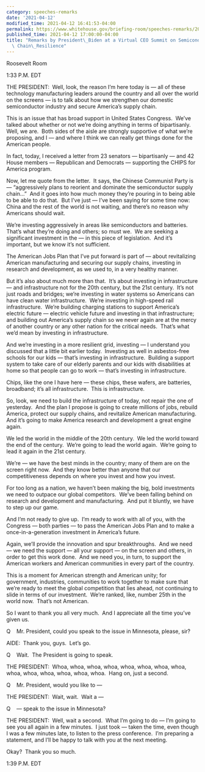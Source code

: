 ```yaml
---
category: speeches-remarks
date: '2021-04-12'
modified_time: 2021-04-12 16:41:53-04:00
permalink: https://www.whitehouse.gov/briefing-room/speeches-remarks/2021/04/12/remarks-by-president-biden-at-a-virtual-ceo-summit-on-semiconductor-and-supply-chain-resilience/
published_time: 2021-04-12 17:00:00-04:00
title: "Remarks by President\_Biden at a Virtual CEO Summit on Semiconductor and Supply\
  \ Chain\_Resilience"
---
```

 
Roosevelt Room

1:33 P.M. EDT

THE PRESIDENT:  Well, look, the reason I’m here today is — all of these
technology manufacturing leaders around the country and all over the
world on the screens — is to talk about how we strengthen our domestic
semiconductor industry and secure America’s supply chain. 

This is an issue that has broad support in United States Congress. 
We’ve talked about whether or not we’re doing anything in terms of
bipartisanly.  Well, we are.  Both sides of the aisle are strongly
supportive of what we’re proposing, and I — and where I think we can
really get things done for the American people.

In fact, today, I received a letter from 23 senators — bipartisanly —
and 42 House members — Republican and Democrats — supporting the CHIPS
for America program. 

Now, let me quote from the letter.  It says, the Chinese Communist Party
is — “aggressively plans to reorient and dominate the semiconductor
supply chain…”  And it goes into how much money they’re pouring in to
being able to be able to do that.  But I’ve just — I’ve been saying for
some time now: China and the rest of the world is not waiting, and
there’s no reason why Americans should wait. 

We’re investing aggressively in areas like semiconductors and
batteries.  That’s what they’re doing and others; so must we.  We are
seeking a significant investment in the — in this piece of legislation. 
And it’s important, but we know it’s not sufficient. 

The American Jobs Plan that I’ve put forward is part of — about
revitalizing American manufacturing and securing our supply chains,
investing in research and development, as we used to, in a very healthy
manner. 

But it’s also about much more than that.  It’s about investing in
infrastructure — and infrastructure not for the 20th century, but the
21st century.  It’s not just roads and bridges; we’re investing in water
systems so Americans can have clean water infrastructure.  We’re
investing in high-speed rail infrastructure.  We’re building charging
stations to support America’s electric future — electric vehicle future
and investing in that infrastructure; and building out America’s supply
chain so we never again are at the mercy of another country or any other
nation for the critical needs.  That’s what we’d mean by investing in
infrastructure.

And we’re investing in a more resilient grid, investing — I understand
you discussed that a little bit earlier today.  Investing as well in
asbestos-free schools for our kids — that’s investing in
infrastructure.  Building a support system to take care of our elderly
parents and our kids with disabilities at home so that people can go to
work — that’s investing in infrastructure. 

Chips, like the one I have here — these chips, these wafers, are
batteries, broadband; it’s all infrastructure.  This is infrastructure. 

So, look, we need to build the infrastructure of today, not repair the
one of yesterday.  And the plan I propose is going to create millions of
jobs, rebuild America, protect our supply chains, and revitalize
American manufacturing.  And it’s going to make America research and
development a great engine again.

We led the world in the middle of the 20th century.  We led the world
toward the end of the century.  We’re going to lead the world again. 
We’re going to lead it again in the 21st century.

We’re — we have the best minds in the country; many of them are on the
screen right now.  And they know better than anyone that our
competitiveness depends on where you invest and how you invest. 

For too long as a nation, we haven’t been making the big, bold
investments we need to outpace our global competitors.  We’ve been
falling behind on research and development and manufacturing.  And put
it bluntly, we have to step up our game. 

And I’m not ready to give up.  I’m ready to work with all of you, with
the Congress — both parties — to pass the American Jobs Plan and to make
a once-in-a-generation investment in America’s future. 

Again, we’ll provide the innovation and spur breakthroughs.  And we need
— we need the support — all your support — on the screen and others, in
order to get this work done.  And we need you, in turn, to support the
American workers and American communities in every part of the country. 

This is a moment for American strength and American unity; for
government, industries, communities to work together to make sure that
we’re ready to meet the global competition that lies ahead, not
continuing to slide in terms of our investment.  We’re ranked, like,
number 25th in the world now.  That’s not American. 

So I want to thank you all very much.  And I appreciate all the time
you’ve given us.

Q    Mr. President, could you speak to the issue in Minnesota, please,
sir?

AIDE:  Thank you, guys.  Let’s go.

Q    Wait.  The President is going to speak.

THE PRESIDENT:  Whoa, whoa, whoa, whoa, whoa, whoa, whoa, whoa, whoa,
whoa, whoa, whoa, whoa, whoa.  Hang on, just a second.

Q    Mr. President, would you like to —

THE PRESIDENT:  Wait, wait.  Wait a —

Q    — speak to the issue in Minnesota?

THE PRESIDENT:  Well, wait a second.  What I’m going to do — I’m going
to see you all again in a few minutes.  I just took — taken the time,
even though I was a few minutes late, to listen to the press
conference.  I’m preparing a statement, and I’ll be happy to talk with
you at the next meeting. 

Okay?  Thank you so much. 

1:39 P.M. EDT
